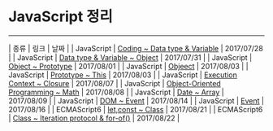 # JavaScript 정리
- - -
| 종류 | 링크 | 날짜 |
| JavaScript | [Coding ~ Data type & Variable](./academy/0728.md) | 2017/07/28 |
| JavaScript | [Data type & Variable ~ Object](./academy/0731.md) | 2017/07/31 |
| JavaScript | [Object ~ Prototype](./academy/0801.md) | 2017/08/01 |
| JavaScript | [Objeect](./academy/JSobject.md) | 2017/08/03 |
| JavaScript | [Prototype ~ This](./academy/0803.md) | 2017/08/03 |
| JavaScript | [Execution Context ~ Closure](./academy/0807JS.md) | 2017/08/07 |
| JavaScript | [Object-Oriented Programming ~ Math](./academy/0808.md) | 2017/08/08 |
| JavaScript | [Date ~ Array](./academy/0809.md) | 2017/08/09 |
| JavaScript | [DOM ~ Event](./academy/0814.md) | 2017/08/14 |
| JavaScript | [Event](./academy/0816JS.md) | 2017/08/16 |
| ECMAScript6 | [let,const ~ Class](./academy/0821.md) | 2017/08/21 |
| ECMAScript6 | [Class ~ Iteration protocol & for-of()](./academy/0822.md) | 2017/08/22 |
